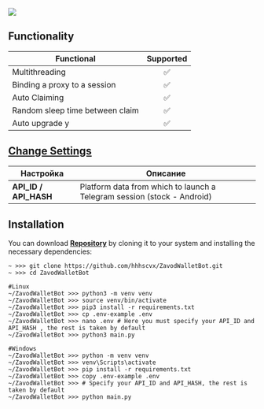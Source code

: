 [<img src="https://img.shields.io/badge/Telegram-%40Me-orange">](https://t.me/hhhscvx)


## Functionality
| Functional                                                     | Supported |
|----------------------------------------------------------------|:---------:|
| Multithreading                                                 |     ✅     |
| Binding a proxy to a session                                   |     ✅     |
| Auto Claiming                                                  |     ✅     |
| Random sleep time between claim                                |     ✅     |
| Auto upgrade                        y                           |     ✅     |

## [Change Settings](https://github.com/hhhscvx/ZavodWalletBot/blob/master/bot/config/config.py)
| Настройка                | Описание                                                                               |
|--------------------------|----------------------------------------------------------------------------------------|
| **API_ID / API_HASH**    | Platform data from which to launch a Telegram session (stock - Android)                |

## Installation
You can download [**Repository**](https://github.com/hhhscvx/ZavodWalletBot) by cloning it to your system and installing the necessary dependencies:
```shell
~ >>> git clone https://github.com/hhhscvx/ZavodWalletBot.git
~ >>> cd ZavodWalletBot

#Linux
~/ZavodWalletBot >>> python3 -m venv venv
~/ZavodWalletBot >>> source venv/bin/activate
~/ZavodWalletBot >>> pip3 install -r requirements.txt
~/ZavodWalletBot >>> cp .env-example .env
~/ZavodWalletBot >>> nano .env # Here you must specify your API_ID and API_HASH , the rest is taken by default
~/ZavodWalletBot >>> python3 main.py

#Windows
~/ZavodWalletBot >>> python -m venv venv
~/ZavodWalletBot >>> venv\Scripts\activate
~/ZavodWalletBot >>> pip install -r requirements.txt
~/ZavodWalletBot >>> copy .env-example .env
~/ZavodWalletBot >>> # Specify your API_ID and API_HASH, the rest is taken by default
~/ZavodWalletBot >>> python main.py
```